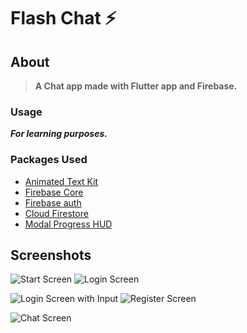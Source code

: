 # Flash Chat ⚡️


## About
> **A Chat app made with Flutter app and Firebase.**

### Usage
***For learning purposes.***

### Packages Used
- [Animated Text Kit](https://pub.dev/packages/animated_text_kit)
- [Firebase Core](https://pub.dev/packages/firebase_core)
- [Firebase auth](https://pub.dev/packages/firebase_auth)
- [Cloud Firestore](https://pub.dev/packages/cloud_firestore)
- [Modal Progress HUD](https://pub.dev/packages/modal_progress_hud)

## Screenshots
![Start Screen](images/WelcomeScreen.png)   ![Login Screen](images/LoginScreen.png)

![Login Screen with Input](images/LoginScreenWithInput.png)   ![Register Screen](images/RegisterScreen.png)

![Chat Screen](images/ChatScreen.png)
